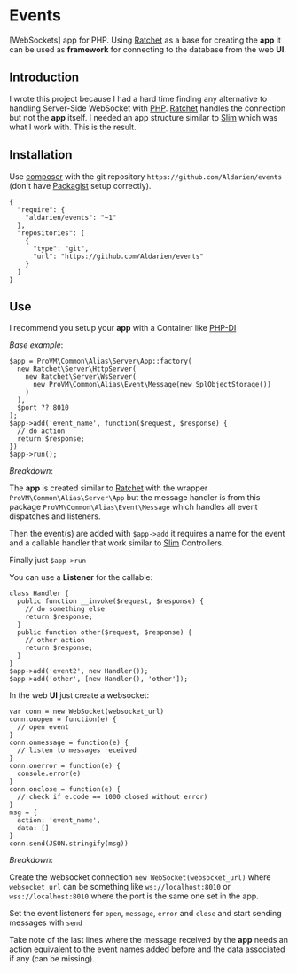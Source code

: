 # Events

[WebSockets] app for PHP. Using [Ratchet] as a base for creating the **app** it can be used as **framework** for connecting to the database from the web **UI**.

## Introduction

I wrote this project because I had a hard time finding any alternative to handling Server-Side WebSocket with [PHP]. [Ratchet] handles the connection but not the **app** itself. I needed an app structure similar to [Slim] which was what I work with. This is the result.

## Installation

Use [composer] with the git repository `https://github.com/Aldarien/events` (don't have [Packagist] setup correctly).

```
{
  "require": {
    "aldarien/events": "~1"
  },
  "repositories": [
    {
      "type": "git",
      "url": "https://github.com/Aldarien/events"
    }
  ]
}
```

## Use

I recommend you setup your **app** with a Container like [PHP-DI]

*Base example*:

```
$app = ProVM\Common\Alias\Server\App::factory(
  new Ratchet\Server\HttpServer(
    new Ratchet\Server\WsServer(
      new ProVM\Common\Alias\Event\Message(new SplObjectStorage())
    )
  ),
  $port ?? 8010
);
$app->add('event_name', function($request, $response) {
  // do action
  return $response;
})
$app->run();
```

*Breakdown*:

The **app** is created similar to [Ratchet] with the wrapper `ProVM\Common\Alias\Server\App` but the message handler is from this package `ProVM\Common\Alias\Event\Message` which handles all event dispatches and listeners.

Then the event(s) are added with `$app->add` it requires a name for the event and a callable handler that work similar to [Slim] Controllers.

Finally just `$app->run`

You can use a **Listener** for the callable:

```
class Handler {
  public function __invoke($request, $response) {
    // do something else
    return $response;
  }
  public function other($request, $response) {
    // other action
    return $response;
  }
}
$app->add('event2', new Handler());
$app->add('other', [new Handler(), 'other']);
```

In the web **UI** just create a websocket:

```
var conn = new WebSocket(websocket_url)
conn.onopen = function(e) {
  // open event
}
conn.onmessage = function(e) {
  // listen to messages received
}
conn.onerror = function(e) {
  console.error(e)
}
conn.onclose = function(e) {
  // check if e.code == 1000 closed without error)
}
msg = {
  action: 'event_name',
  data: []
}
conn.send(JSON.stringify(msg))
```

*Breakdown*:

Create the websocket connection `new WebSocket(websocket_url)` where `websocket_url` can be something like `ws://localhost:8010` or `wss://localhost:8010` where the port is the same one set in the app.

Set the event listeners for `open`, `message`, `error` and `close` and start sending messages with `send`

Take note of the last lines where the message received by the **app** needs an action equivalent to the event names added before and the data associated if any (can be missing).

[PHP]: http://php.net
[WebSocket]: https://en.wikipedia.org/wiki/WebSocket
[Ratchet]: http://socketo.me/
[Slim]: https://slimframework.com
[PHP-DI]: https://php-di.org/
[composer]: https://getcomposer.org
[Packagist]: https://packagist.org
